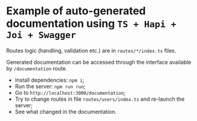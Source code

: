 # Example of auto-generated documentation using `TS + Hapi + Joi + Swagger`

Routes logic (handling, validation etc.) are in `routes/*/index.ts` files.

Generated documentation can be accessed through the interface available by `/documentation` route.

 - Install dependencies: `npm i`;
 - Run the server: `npm run run`;
 - Go to `http://localhost:3000/documentation`;
 - Try to change routes in file `routes/users/index.ts` and re-launch the server;
 - See what changed in the documentation.
